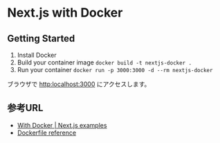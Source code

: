 # Next.js with Docker

## Getting Started

1. Install Docker
2. Build your container image `docker build -t nextjs-docker .`
3. Run your container `docker run -p 3000:3000 -d --rm nextjs-docker`

ブラウザで <http:localhost:3000> にアクセスします。

## 参考URL

- [With Docker | Next.js examples](https://github.com/vercel/next.js/tree/canary/examples/with-docker)
- [Dockerfile reference](https://docs.docker.com/engine/reference/builder/)

